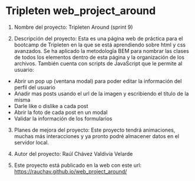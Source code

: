# Tripleten web_project_around

1. Nombre del proyecto: Tripleten Around (sprint 9)

2. Descripción del proyecto: Esta es una página web de práctica para el bootcamp de Tripleten en la que se está aprendiendo sobre html y css avanzados. Se ha aplicado la metodologîa BEM para nombrar las clases de todos los elementos dentro de esta página y la organización de los archivos. También cuenta con scripts de JavaScript que le permite al usuario:

- Abrir un pop up (ventana modal) para poder editar la información del perfil del usuario
- Ańadir mas posts usando el url de la imagen y escribiendo el título de la misma
- Darle like o dislike a cada post
- Abrir la foto de cada post en un modal
- Validar la información de los formularios

3. Planes de mejora del proyecto: Este proyecto tendrá animaciones, muchas más interacciones y ya pronto podré almacener datos en el servidor local.

4. Autor del proyecto: Raúl Chávez Valdivia Velarde

5. Este proyecto está publicado en la web con este url:
   https://rauchav.github.io/web_project_around/
